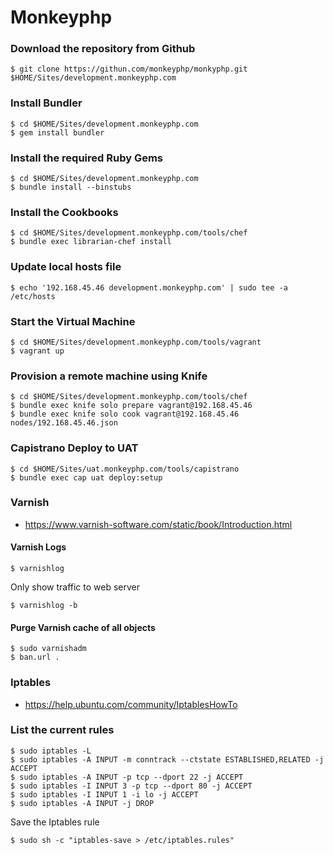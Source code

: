 # Monkeyphp

### Download the repository from Github

    $ git clone https://githun.com/monkeyphp/monkyphp.git $HOME/Sites/development.monkeyphp.com

### Install Bundler

    $ cd $HOME/Sites/development.monkeyphp.com
    $ gem install bundler

### Install the required Ruby Gems

    $ cd $HOME/Sites/development.monkeyphp.com
    $ bundle install --binstubs

### Install the Cookbooks

    $ cd $HOME/Sites/development.monkeyphp.com/tools/chef
    $ bundle exec librarian-chef install

### Update local hosts file

    $ echo '192.168.45.46 development.monkeyphp.com' | sudo tee -a /etc/hosts

### Start the Virtual Machine

    $ cd $HOME/Sites/development.monkeyphp.com/tools/vagrant
    $ vagrant up

### Provision a remote machine using Knife

    $ cd $HOME/Sites/development.monkeyphp.com/tools/chef
    $ bundle exec knife solo prepare vagrant@192.168.45.46
    $ bundle exec knife solo cook vagrant@192.168.45.46 nodes/192.168.45.46.json

### Capistrano Deploy to UAT

    $ cd $HOME/Sites/uat.monkeyphp.com/tools/capistrano
    $ bundle exec cap uat deploy:setup

### Varnish

- https://www.varnish-software.com/static/book/Introduction.html

#### Varnish Logs

    $ varnishlog

Only show traffic to web server

    $ varnishlog -b

#### Purge Varnish cache of all objects

    $ sudo varnishadm
    $ ban.url .

### Iptables

- https://help.ubuntu.com/community/IptablesHowTo

### List the current rules

    $ sudo iptables -L
    $ sudo iptables -A INPUT -m conntrack --ctstate ESTABLISHED,RELATED -j ACCEPT
    $ sudo iptables -A INPUT -p tcp --dport 22 -j ACCEPT
    $ sudo iptables -I INPUT 3 -p tcp --dport 80 -j ACCEPT
    $ sudo iptables -I INPUT 1 -i lo -j ACCEPT
    $ sudo iptables -A INPUT -j DROP

Save the Iptables rule

    $ sudo sh -c "iptables-save > /etc/iptables.rules"


